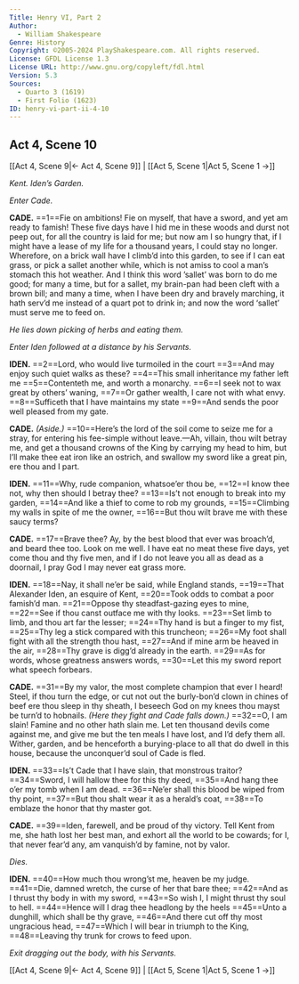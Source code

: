 ```yaml
---
Title: Henry VI, Part 2
Author: 
  - William Shakespeare
Genre: History
Copyright: ©2005-2024 PlayShakespeare.com. All rights reserved.
License: GFDL License 1.3
License URL: http://www.gnu.org/copyleft/fdl.html
Version: 5.3
Sources:
  - Quarto 3 (1619)
  - First Folio (1623)
ID: henry-vi-part-ii-4-10
---
```


## Act 4, Scene 10
[[Act 4, Scene 9|← Act 4, Scene 9]] | [[Act 5, Scene 1|Act 5, Scene 1 →]]

*Kent. Iden’s Garden.*

*Enter Cade.*

**CADE.**
==1==Fie on ambitions! Fie on myself, that have a sword, and yet am ready to famish! These five days have I hid me in these woods and durst not peep out, for all the country is laid for me; but now am I so hungry that, if I might have a lease of my life for a thousand years, I could stay no longer. Wherefore, on a brick wall have I climb’d into this garden, to see if I can eat grass, or pick a sallet another while, which is not amiss to cool a man’s stomach this hot weather. And I think this word ’sallet’ was born to do me good; for many a time, but for a sallet, my brain-pan had been cleft with a brown bill; and many a time, when I have been dry and bravely marching, it hath serv’d me instead of a quart pot to drink in; and now the word ‘sallet’ must serve me to feed on.

*He lies down picking of herbs and eating them.*

*Enter Iden followed at a distance by his Servants.*

**IDEN.**
==2==Lord, who would live turmoiled in the court
==3==And may enjoy such quiet walks as these?
==4==This small inheritance my father left me
==5==Contenteth me, and worth a monarchy.
==6==I seek not to wax great by others’ waning,
==7==Or gather wealth, I care not with what envy.
==8==Sufficeth that I have maintains my state
==9==And sends the poor well pleased from my gate.

**CADE.**
*(Aside.)*
==10==Here’s the lord of the soil come to seize me for a stray, for entering his fee-simple without leave.—Ah, villain, thou wilt betray me, and get a thousand crowns of the King by carrying my head to him, but I’ll make thee eat iron like an ostrich, and swallow my sword like a great pin, ere thou and I part.

**IDEN.**
==11==Why, rude companion, whatsoe’er thou be,
==12==I know thee not, why then should I betray thee?
==13==Is’t not enough to break into my garden,
==14==And like a thief to come to rob my grounds,
==15==Climbing my walls in spite of me the owner,
==16==But thou wilt brave me with these saucy terms?

**CADE.**
==17==Brave thee? Ay, by the best blood that ever was broach’d, and beard thee too. Look on me well. I have eat no meat these five days, yet come thou and thy five men, and if I do not leave you all as dead as a doornail, I pray God I may never eat grass more.

**IDEN.**
==18==Nay, it shall ne’er be said, while England stands,
==19==That Alexander Iden, an esquire of Kent,
==20==Took odds to combat a poor famish’d man.
==21==Oppose thy steadfast-gazing eyes to mine,
==22==See if thou canst outface me with thy looks.
==23==Set limb to limb, and thou art far the lesser;
==24==Thy hand is but a finger to my fist,
==25==Thy leg a stick compared with this truncheon;
==26==My foot shall fight with all the strength thou hast,
==27==And if mine arm be heaved in the air,
==28==Thy grave is digg’d already in the earth.
==29==As for words, whose greatness answers words,
==30==Let this my sword report what speech forbears.

**CADE.**
==31==By my valor, the most complete champion that ever I heard! Steel, if thou turn the edge, or cut not out the burly-bon’d clown in chines of beef ere thou sleep in thy sheath, I beseech God on my knees thou mayst be turn’d to hobnails.
*(Here they fight and Cade falls down.)*
==32==O, I am slain! Famine and no other hath slain me. Let ten thousand devils come against me, and give me but the ten meals I have lost, and I’d defy them all. Wither, garden, and be henceforth a burying-place to all that do dwell in this house, because the unconquer’d soul of Cade is fled.

**IDEN.**
==33==Is’t Cade that I have slain, that monstrous traitor?
==34==Sword, I will hallow thee for this thy deed,
==35==And hang thee o’er my tomb when I am dead.
==36==Ne’er shall this blood be wiped from thy point,
==37==But thou shalt wear it as a herald’s coat,
==38==To emblaze the honor that thy master got.

**CADE.**
==39==Iden, farewell, and be proud of thy victory. Tell Kent from me, she hath lost her best man, and exhort all the world to be cowards; for I, that never fear’d any, am vanquish’d by famine, not by valor.

*Dies.*

**IDEN.**
==40==How much thou wrong’st me, heaven be my judge.
==41==Die, damned wretch, the curse of her that bare thee;
==42==And as I thrust thy body in with my sword,
==43==So wish I, I might thrust thy soul to hell.
==44==Hence will I drag thee headlong by the heels
==45==Unto a dunghill, which shall be thy grave,
==46==And there cut off thy most ungracious head,
==47==Which I will bear in triumph to the King,
==48==Leaving thy trunk for crows to feed upon.

*Exit dragging out the body, with his Servants.*

[[Act 4, Scene 9|← Act 4, Scene 9]] | [[Act 5, Scene 1|Act 5, Scene 1 →]]